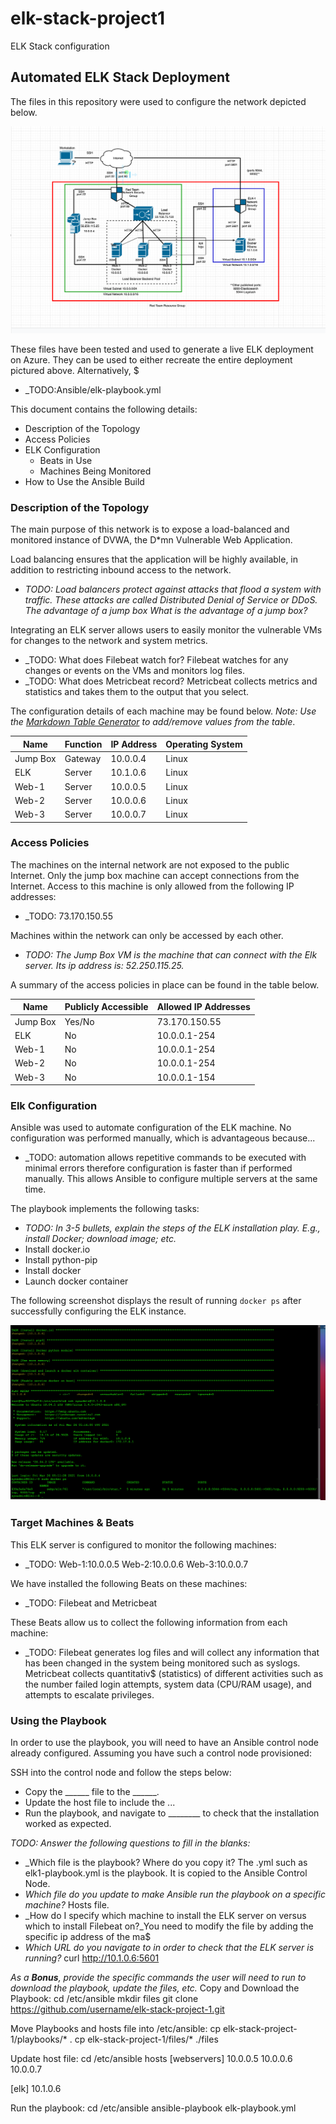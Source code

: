 # elk-stack-project1
ELK Stack configuration

## Automated ELK Stack Deployment

The files in this repository were used to configure the network depicted below.

![_TODO:Images/ELK_Diagram.png](Diagrams/ELK_Diagram.png)

These files have been tested and used to generate a live ELK deployment on Azure. They can be used to either recreate the entire deployment pictured above. Alternatively, $

  - _TODO:Ansible/elk-playbook.yml

This document contains the following details:
- Description of the Topology
- Access Policies
- ELK Configuration
  - Beats in Use
  - Machines Being Monitored
- How to Use the Ansible Build


### Description of the Topology

The main purpose of this network is to expose a load-balanced and monitored instance of DVWA, the D*mn Vulnerable Web Application.

Load balancing ensures that the application will be highly available, in addition to restricting inbound access to the network.
- _TODO: Load balancers protect against attacks that flood a system with traffic. These attacks are called Distributed Denial of Service or DDoS.
The advantage of a jump box What is the advantage of a jump box?_

Integrating an ELK server allows users to easily monitor the vulnerable VMs for changes to the network and system metrics.
- _TODO: What does Filebeat watch for? Filebeat watches for any changes or events on the VMs and monitors log files.
- _TODO: What does Metricbeat record? Metricbeat collects metrics and statistics and takes them to the output that you select.

The configuration details of each machine may be found below.
_Note: Use the [Markdown Table Generator](http://www.tablesgenerator.com/markdown_tables) to add/remove values from the table_.

| Name     | Function | IP Address | Operating System |
|----------|----------|------------|------------------|
| Jump Box | Gateway  | 10.0.0.4   | Linux            |
| ELK      | Server   | 10.1.0.6   | Linux            |
| Web-1    | Server   | 10.0.0.5   | Linux            |
| Web-2    | Server   | 10.0.0.6   | Linux            |
| Web-3    | Server   | 10.0.0.7   | Linux            |

### Access Policies

The machines on the internal network are not exposed to the public Internet.
Only the jump box machine can accept connections from the Internet. Access to this machine is only allowed from the following IP addresses:
- _TODO: 73.170.150.55

Machines within the network can only be accessed by each other.
- _TODO: The Jump Box VM is the machine that can connect with the Elk server. Its ip address is: 52.250.115.25._

A summary of the access policies in place can be found in the table below.

| Name     | Publicly Accessible | Allowed IP Addresses |
|----------|---------------------|----------------------|
| Jump Box | Yes/No              | 73.170.150.55        |
| ELK      | No                  | 10.0.0.1-254         |
| Web-1    | No                  | 10.0.0.1-254         |
| Web-2    | No                  | 10.0.0.1-254         |
| Web-3    | No                  | 10.0.0.1-154         |

### Elk Configuration

Ansible was used to automate configuration of the ELK machine. No configuration was performed manually, which is advantageous because...
- _TODO: automation allows repetitive commands to be executed with minimal errors therefore configuration is faster than if performed manually. This allows Ansible to
configure multiple servers at the same time.

The playbook implements the following tasks:
- _TODO: In 3-5 bullets, explain the steps of the ELK installation play. E.g., install Docker; download image; etc._
- Install docker.io
- Install python-pip
- Install docker
- Launch docker container

The following screenshot displays the result of running `docker ps` after successfully configuring the ELK instance.

![TODO: Images/Elk1_docker_ps](Diagrams/Elk1_docker_ps.png)

### Target Machines & Beats
This ELK server is configured to monitor the following machines:
- _TODO: Web-1:10.0.0.5 Web-2:10.0.0.6 Web-3:10.0.0.7

We have installed the following Beats on these machines:
- _TODO: Filebeat and Metricbeat

These Beats allow us to collect the following information from each machine:
- _TODO: Filebeat generates log files and will collect any information that has been changed in the system being monitored such as syslogs. Metricbeat collects quantitativ$
(statistics) of different activities such as the number failed login attempts, system data (CPU/RAM usage), and attempts to escalate privileges.

### Using the Playbook
In order to use the playbook, you will need to have an Ansible control node already configured. Assuming you have such a control node provisioned:

SSH into the control node and follow the steps below:
- Copy the ______ file to the ______.
- Update the host file to include the ...
- Run the playbook, and navigate to ________  to check that the installation worked as expected.

_TODO: Answer the following questions to fill in the blanks:_
- _Which file is the playbook? Where do you copy it? The .yml such as elk1-playbook.yml is the playbook. It is copied to the Ansible Control Node.
- _Which file do you update to make Ansible run the playbook on a specific machine?_ Hosts file.
- _How do I specify which machine to install the ELK server on versus which to install Filebeat on?_You need to modify the file by adding the specific ip address of the ma$
- _Which URL do you navigate to in order to check that the ELK server is running?_ curl http://10.1.0.6:5601

_As a **Bonus**, provide the specific commands the user will need to run to download the playbook, update the files, etc._
Copy and Download the Playbook:
cd /etc/ansible
mkdir files
git clone https://github.com/username/elk-stack-project-1.git

Move Playbooks and hosts file into /etc/ansible:
cp elk-stack-project-1/playbooks/* .
cp elk-stack-project-1/files/* ./files

Update host file:
cd /etc/ansible
hosts
[webservers]
10.0.0.5
10.0.0.6
10.0.0.7

[elk]
10.1.0.6

Run the playbook:
cd /etc/ansible
ansible-playbook elk-playbook.yml

